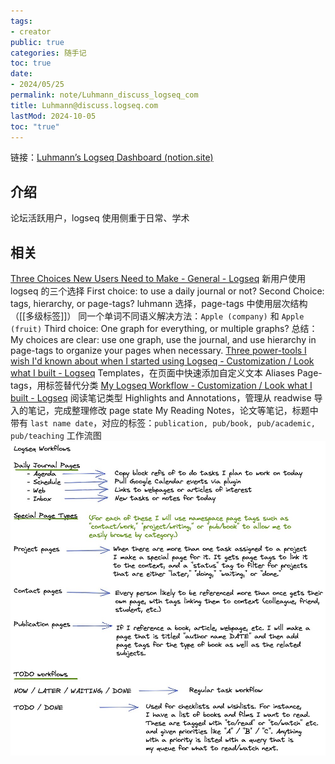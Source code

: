 ```yaml
---
tags:
- creator
public: true
categories: 随手记
toc: true
date:
- 2024/05/25
permalink: note/Luhmann_discuss_logseq_com
title: Luhmann@discuss.logseq.com
lastMod: 2024-10-05
toc: "true"
---
```


链接：[Luhmann’s Logseq Dashboard (notion.site)](https://luhmann-logseq.notion.site/Luhmann-s-Logseq-Dashboard-ed458b8374e74a278fc1fa3eb35e2efe)
<!--more-->
## 介绍
论坛活跃用户，logseq 使用侧重于日常、学术
## 相关
[Three Choices New Users Need to Make - General - Logseq](https://discuss.logseq.com/t/three-choices-new-users-need-to-make/3411) 新用户使用 logseq 的三个选择
First choice: to use a daily journal or not?
Second Choice: tags, hierarchy, or page-tags?
luhmann 选择，page-tags 中使用层次结构（[[多级标签]]）
同一个单词不同语义解决方法：`Apple (company)` 和 `Apple (fruit)`
Third choice: One graph for everything, or multiple graphs?
总结：My choices are clear: use one graph, use the journal, and use hierarchy in page-tags to organize your pages when necessary.
[Three power-tools I wish I'd known about when I started using Logseq - Customization / Look what I built - Logseq](https://discuss.logseq.com/t/three-power-tools-i-wish-id-known-about-when-i-started-using-logseq/1683)
Templates，在页面中快速添加自定义文本
Aliases
Page-tags，用标签替代分类
[My Logseq Workflow - Customization / Look what I built - Logseq](https://discuss.logseq.com/t/my-logseq-workflow/2278)
阅读笔记类型
Highlights and Annotations，管理从 readwise 导入的笔记，完成整理修改 page state
My Reading Notes，论文等笔记，标题中带有 `last name date`，对应的标签：`publication, pub/book, pub/academic, pub/teaching`
工作流图
![image.png](/assets/image_1716630386929_0.png)

